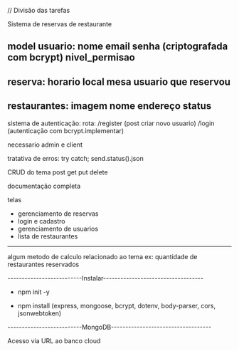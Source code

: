// Divisão das tarefas

Sistema de reservas de restaurante

model
usuario:
nome
email 
senha (criptografada com bcrypt)
nivel_permisao
--------
reserva:
horario
local
mesa
usuario que reservou
--------
restaurantes:
imagem
nome
endereço
status
---------

sistema de autenticação:
rota:
/register (post criar novo usuario)
/login (autenticação com bcrypt.implementar)

necessario admin e client

tratativa de erros: try catch; send.status().json

CRUD do tema
post
get
put
delete

documentação completa

telas
- gerenciamento de reservas
- login e cadastro
- gerenciamento de usuarios
- lista de restaurantes 

------

algum metodo de calculo relacionado ao tema
ex: quantidade de restaurantes reservados

--------------------------Instalar-----------------------------------

- npm init -y

- npm install (express, mongoose, bcrypt, dotenv, body-parser, cors, jsonwebtoken)

--------------------------MongoDB-----------------------------------

Acesso via URL ao banco cloud